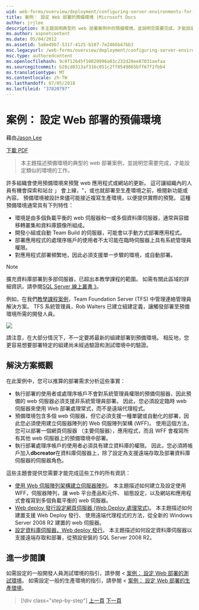 ```yaml
---
uid: web-forms/overview/deployment/configuring-server-environments-for-web-deployment/scenario-configuring-a-staging-environment-for-web-deployment
title: 案例： 設定 Web 部署的預備環境 |Microsoft Docs
author: jrjlee
description: 本主題說明典型的 web 部署案例中的預備環境，並說明您需要完成，才能設定類似的環境的工作...
ms.author: aspnetcontent
ms.date: 05/04/2012
ms.assetid: 5a8e49b7-5317-4125-b107-7e2466b47bb3
msc.legacyurl: /web-forms/overview/deployment/configuring-server-environments-for-web-deployment/scenario-configuring-a-staging-environment-for-web-deployment
msc.type: authoredcontent
ms.openlocfilehash: 9c0f12645f10820996a03c232d20ee87031aefaa
ms.sourcegitcommit: b28cd0313af316c051c2ff8549865bff67f2fbb4
ms.translationtype: MT
ms.contentlocale: zh-TW
ms.lasthandoff: 07/05/2018
ms.locfileid: "37820797"
---
```

<a name="scenario-configuring-a-staging-environment-for-web-deployment"></a>案例： 設定 Web 部署的預備環境
====================
藉由[Jason Lee](https://github.com/jrjlee)

[下載 PDF](https://msdnshared.blob.core.windows.net/media/MSDNBlogsFS/prod.evol.blogs.msdn.com/CommunityServer.Blogs.Components.WeblogFiles/00/00/00/63/56/8130.DeployingWebAppsInEnterpriseScenarios.pdf)

> 本主題描述預備環境的典型的 web 部署案例，並說明您需要完成，才能設定類似的環境的工作。


許多組織會使用預備環境來預覽 web 應用程式或網站的更新。 這可讓組織內的人員有機會探索和站台 」 會上線，"，或也就部署至生產環境之前，檢閱新功能或內容。 預備環境被設計來儘可能接近複寫生產環境，以便提供實際的預覽。 這種預備環境通常具有下列特性：

- 環境是由多個負載平衡的 web 伺服器和一或多個資料庫伺服器，通常與容錯移轉叢集和資料庫鏡像所組成。
- 開發小組或自動 Team Build 的伺服器，可能會以手動方式部署應用程式。
- 部署應用程式的處理序帳戶的使用者不太可能在臨時伺服器上具有系統管理員權限。
- 對應用程式部署頻繁地，因此必須支援單一步驟的環境，或自動部署。

> [!NOTE]
> 擴充資料庫部署到多部伺服器，已超出本教學課程的範圍。 如需有關此區域的詳細資訊，請參閱[SQL Server 線上叢書 》](https://technet.microsoft.com/library/ms130214.aspx)。


例如，在我們[教學課程案例](../deploying-web-applications-in-enterprise-scenarios/enterprise-web-deployment-scenario-overview.md)，Team Foundation Server (TFS) 中管理連絡管理員解決方案。 TFS 系統管理員，Rob Walters 已建立組建定義，讓觸發部署至預備環境所需的開發人員。

![](scenario-configuring-a-staging-environment-for-web-deployment/_static/image1.png)

請注意，在大部分情況下，不一定要將最新的組建部署到預備環境。 相反地，您更容易想要部署特定的組建尚未經過驗證和測試環境中的驗證。

## <a name="solution-overview"></a>解決方案概觀

在此案例中，您可以推算的部署需求分析這些事實：

- 執行部署的使用者或處理序帳戶不會對系統管理員權限的預備伺服器，因此預備的 web 伺服器必須支援非系統管理員部署。 因此，您必須設定臨時 web 伺服器來使用 Web 部署處理常式，而不是遠端代理程式。
- 預備環境包含多個 web 伺服器，但它必須支援一種單鍵或自動化的部署，因此您必須使用建立伺服器陣列的 Web 伺服陣列架構 (WFF)。 使用這個方法，您可以部署一個網頁伺服器 （主要伺服器），應用程式，而且 WFF 會複寫所有其他 web 伺服器上的預備環境中部署。
- 執行部署處理序帳戶的使用者必須具有建立資料庫的權限。 因此，您必須將帳戶加入**dbcreator**在資料庫伺服器上，除了設定為支援遠端存取及部署資料庫伺服器的伺服器角色。

這些主題會提供您需要才能完成這些工作的所有資訊：

- [使用 Web 伺服陣列架構建立伺服器陣列](creating-a-server-farm-with-the-web-farm-framework.md)。 本主題描述如何建立及設定使用 WFF，伺服器陣列，讓 web 平台產品和元件、 組態設定，以及網站和應用程式會複寫到多個負載平衡的 web 伺服器。
- [Web deploy 發行設定網頁伺服器 (Web Deploy 處理常式)](configuring-a-web-server-for-web-deploy-publishing-web-deploy-handler.md)。 本主題描述如何建置支援 Web Deploy 發行、 使用遠端代理程式的方法，從全新的 Windows Server 2008 R2 建置的 web 伺服器。
- [設定資料庫伺服器，Web deploy 發行](configuring-a-database-server-for-web-deploy-publishing.md)。 本主題描述如何設定資料庫伺服器以支援遠端存取和部署，從預設安裝的 SQL Server 2008 R2。

## <a name="further-reading"></a>進一步閱讀

如需設定的一般開發人員測試環境的指引，請參閱 <<c0> [ 案例： 設定 Web 部署的測試環境](scenario-configuring-a-test-environment-for-web-deployment.md)。 如需設定一般的生產環境的指引，請參閱 <<c0> [ 案例： 設定 Web 部署的生產環境](scenario-configuring-a-production-environment-for-web-deployment.md)。

> [!div class="step-by-step"]
> [上一頁](scenario-configuring-a-test-environment-for-web-deployment.md)
> [下一頁](scenario-configuring-a-production-environment-for-web-deployment.md)
